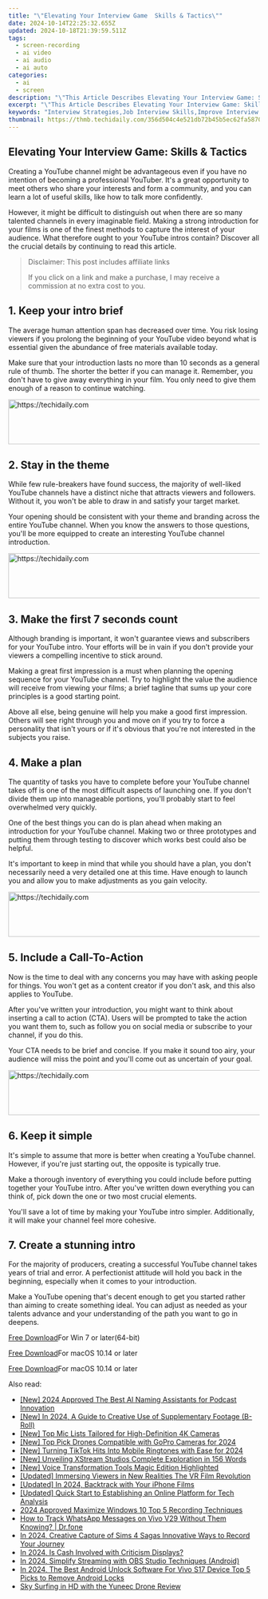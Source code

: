 ```yaml
---
title: "\"Elevating Your Interview Game  Skills & Tactics\""
date: 2024-10-14T22:25:32.655Z
updated: 2024-10-18T21:39:59.511Z
tags: 
  - screen-recording
  - ai video
  - ai audio
  - ai auto
categories: 
  - ai
  - screen
description: "\"This Article Describes Elevating Your Interview Game: Skills & Tactics\""
excerpt: "\"This Article Describes Elevating Your Interview Game: Skills & Tactics\""
keywords: "Interview Strategies,Job Interview Skills,Improve Interview Techniques,Enhance Interview Tactics,Boosting Interview Confidence,Interview Preparation Guide,Effective Interview Practices"
thumbnail: https://thmb.techidaily.com/356d504c4e521db72b45b5ec62fa587016c69e83da4a3303db46e26dc1ec6ec7.jpg
---
```


## Elevating Your Interview Game: Skills & Tactics

Creating a YouTube channel might be advantageous even if you have no intention of becoming a professional YouTuber. It's a great opportunity to meet others who share your interests and form a community, and you can learn a lot of useful skills, like how to talk more confidently.

However, it might be difficult to distinguish out when there are so many talented channels in every imaginable field. Making a strong introduction for your films is one of the finest methods to capture the interest of your audience. What therefore ought to your YouTube intros contain? Discover all the crucial details by continuing to read this article.

>  Disclaimer: This post includes affiliate links
>
>  If you click on a link and make a purchase, I may receive a commission at no extra cost to you.
>

## 1\. Keep your intro brief

The average human attention span has decreased over time. You risk losing viewers if you prolong the beginning of your YouTube video beyond what is essential given the abundance of free materials available today.

Make sure that your introduction lasts no more than 10 seconds as a general rule of thumb. The shorter the better if you can manage it. Remember, you don't have to give away everything in your film. You only need to give them enough of a reason to continue watching.

<!-- affiliate ads begin -->
<a href="https://appsumo.8odi.net/c/5597632/2130891/7443" target="_top" id="2130891">
  <img src="//a.impactradius-go.com/display-ad/7443-2130891" border="0" alt="https://techidaily.com" width="728" height="90"/>
</a>
<img height="0" width="0" src="https://appsumo.8odi.net/i/5597632/2130891/7443" style="position:absolute;visibility:hidden;" border="0" />
<!-- affiliate ads end -->

## 2\. Stay in the theme

While few rule-breakers have found success, the majority of well-liked YouTube channels have a distinct niche that attracts viewers and followers. Without it, you won't be able to draw in and satisfy your target market.

Your opening should be consistent with your theme and branding across the entire YouTube channel. When you know the answers to those questions, you'll be more equipped to create an interesting YouTube channel introduction.

<!-- affiliate ads begin -->
<a href="https://appsumo.8odi.net/c/5597632/2075461/7443" target="_top" id="2075461">
  <img src="//a.impactradius-go.com/display-ad/7443-2075461" border="0" alt="https://techidaily.com" width="728" height="90"/>
</a>
<img height="0" width="0" src="https://appsumo.8odi.net/i/5597632/2075461/7443" style="position:absolute;visibility:hidden;" border="0" />
<!-- affiliate ads end -->

## 3\. Make the first 7 seconds count

Although branding is important, it won't guarantee views and subscribers for your YouTube intro. Your efforts will be in vain if you don't provide your viewers a compelling incentive to stick around.

Making a great first impression is a must when planning the opening sequence for your YouTube channel. Try to highlight the value the audience will receive from viewing your films; a brief tagline that sums up your core principles is a good starting point.

Above all else, being genuine will help you make a good first impression. Others will see right through you and move on if you try to force a personality that isn't yours or if it's obvious that you're not interested in the subjects you raise.

## 4\. Make a plan

The quantity of tasks you have to complete before your YouTube channel takes off is one of the most difficult aspects of launching one. If you don't divide them up into manageable portions, you'll probably start to feel overwhelmed very quickly.

One of the best things you can do is plan ahead when making an introduction for your YouTube channel. Making two or three prototypes and putting them through testing to discover which works best could also be helpful.

It's important to keep in mind that while you should have a plan, you don't necessarily need a very detailed one at this time. Have enough to launch you and allow you to make adjustments as you gain velocity.

<!-- affiliate ads begin -->
<a href="https://unicoeye.pxf.io/c/5597632/2134237/18498" target="_top" id="2134237">
  <img src="//a.impactradius-go.com/display-ad/18498-2134237" border="0" alt="https://techidaily.com" width="728" height="90"/>
</a>
<img height="0" width="0" src="https://unicoeye.pxf.io/i/5597632/2134237/18498" style="position:absolute;visibility:hidden;" border="0" />
<!-- affiliate ads end -->

## 5\. Include a Call-To-Action

Now is the time to deal with any concerns you may have with asking people for things. You won't get as a content creator if you don't ask, and this also applies to YouTube.

After you've written your introduction, you might want to think about inserting a call to action (CTA). Users will be prompted to take the action you want them to, such as follow you on social media or subscribe to your channel, if you do this.

Your CTA needs to be brief and concise. If you make it sound too airy, your audience will miss the point and you'll come out as uncertain of your goal.

<!-- affiliate ads begin -->
<a href="https://appsumo.8odi.net/c/5597632/2037318/7443" target="_top" id="2037318">
  <img src="//a.impactradius-go.com/display-ad/7443-2037318" border="0" alt="https://techidaily.com" width="728" height="90"/>
</a>
<img height="0" width="0" src="https://appsumo.8odi.net/i/5597632/2037318/7443" style="position:absolute;visibility:hidden;" border="0" />
<!-- affiliate ads end -->

## 6\. Keep it simple

It's simple to assume that more is better when creating a YouTube channel. However, if you're just starting out, the opposite is typically true.

Make a thorough inventory of everything you could include before putting together your YouTube intro. After you've written down everything you can think of, pick down the one or two most crucial elements.

You'll save a lot of time by making your YouTube intro simpler. Additionally, it will make your channel feel more cohesive.

## 7\. Create a stunning intro

For the majority of producers, creating a successful YouTube channel takes years of trial and error. A perfectionist attitude will hold you back in the beginning, especially when it comes to your introduction.

Make a YouTube opening that's decent enough to get you started rather than aiming to create something ideal. You can adjust as needed as your talents advance and your understanding of the path you want to go in deepens.

[Free Download](https://tools.techidaily.com/wondershare/filmora/download/)For Win 7 or later(64-bit)

[Free Download](https://tools.techidaily.com/wondershare/filmora/download/)For macOS 10.14 or later

[Free Download](https://tools.techidaily.com/wondershare/filmora/download/)For macOS 10.14 or later

<ins class="adsbygoogle"
     style="display:block"
     data-ad-format="autorelaxed"
     data-ad-client="ca-pub-7571918770474297"
     data-ad-slot="1223367746"></ins>

<ins class="adsbygoogle"
     style="display:block"
     data-ad-format="autorelaxed"
     data-ad-client="ca-pub-7571918770474297"
     data-ad-slot="1223367746"></ins>



<ins class="adsbygoogle"
     style="display:block"
     data-ad-client="ca-pub-7571918770474297"
     data-ad-slot="8358498916"
     data-ad-format="auto"
     data-full-width-responsive="true"></ins>


<span class="atpl-alsoreadstyle">Also read:</span>
<div><ul>
<li><a href="https://article-files.techidaily.com/new-2024-approved-the-best-ai-naming-assistants-for-podcast-innovation/"><u>[New] 2024 Approved The Best AI Naming Assistants for Podcast Innovation</u></a></li>
<li><a href="https://article-knowledge.techidaily.com/new-in-2024-a-guide-to-creative-use-of-supplementary-footage-b-roll/"><u>[New] In 2024, A Guide to Creative Use of Supplementary Footage (B-Roll)</u></a></li>
<li><a href="https://article-knowledge.techidaily.com/new-top-mic-lists-tailored-for-high-definition-4k-cameras/"><u>[New] Top Mic Lists Tailored for High-Definition 4K Cameras</u></a></li>
<li><a href="https://article-knowledge.techidaily.com/new-top-pick-drones-compatible-with-gopro-cameras-for-2024/"><u>[New] Top Pick Drones Compatible with GoPro Cameras for 2024</u></a></li>
<li><a href="https://article-knowledge.techidaily.com/new-turning-tiktok-hits-into-mobile-ringtones-with-ease-for-2024/"><u>[New] Turning TikTok Hits Into Mobile Ringtones with Ease for 2024</u></a></li>
<li><a href="https://fox-friendly.techidaily.com/new-unveiling-xstream-studios-complete-exploration-in-156-words/"><u>[New] Unveiling XStream Studios Complete Exploration in 156 Words</u></a></li>
<li><a href="https://article-knowledge.techidaily.com/new-voice-transformation-tools-magic-edition-highlighted/"><u>[New] Voice Transformation Tools Magic Edition Highlighted</u></a></li>
<li><a href="https://article-knowledge.techidaily.com/updated-immersing-viewers-in-new-realities-the-vr-film-revolution/"><u>[Updated] Immersing Viewers in New Realities The VR Film Revolution</u></a></li>
<li><a href="https://article-knowledge.techidaily.com/updated-in-2024-backtrack-with-your-iphone-films/"><u>[Updated] In 2024, Backtrack with Your iPhone Films</u></a></li>
<li><a href="https://extra-guidance.techidaily.com/updated-quick-start-to-establishing-an-online-platform-for-tech-analysis/"><u>[Updated] Quick Start to Establishing an Online Platform for Tech Analysis</u></a></li>
<li><a href="https://extra-guidance.techidaily.com/2024-approved-maximize-windows-10-top-5-recording-techniques/"><u>2024 Approved Maximize Windows 10 Top 5 Recording Techniques</u></a></li>
<li><a href="https://android-location-track.techidaily.com/how-to-track-whatsapp-messages-on-vivo-v29-without-them-knowing-drfone-by-drfone-virtual-android/"><u>How to Track WhatsApp Messages on Vivo V29 Without Them Knowing? | Dr.fone</u></a></li>
<li><a href="https://remote-screen-capture.techidaily.com/in-2024-creative-capture-of-sims-4-sagas-innovative-ways-to-record-your-journey/"><u>In 2024, Creative Capture of Sims 4 Sagas Innovative Ways to Record Your Journey</u></a></li>
<li><a href="https://extra-guidance.techidaily.com/in-2024-is-cash-involved-with-criticism-displays/"><u>In 2024, Is Cash Involved with Criticism Displays?</u></a></li>
<li><a href="https://digital-screen-recording.techidaily.com/in-2024-simplify-streaming-with-obs-studio-techniques-android/"><u>In 2024, Simplify Streaming with OBS Studio Techniques (Android)</u></a></li>
<li><a href="https://sim-unlock.techidaily.com/in-2024-the-best-android-unlock-software-for-vivo-s17-device-top-5-picks-to-remove-android-locks-by-drfone-android/"><u>In 2024, The Best Android Unlock Software For Vivo S17 Device Top 5 Picks to Remove Android Locks</u></a></li>
<li><a href="https://article-knowledge.techidaily.com/sky-surfing-in-hd-with-the-yuneec-drone-review/"><u>Sky Surfing in HD with the Yuneec Drone Review</u></a></li>
</ul></div>

